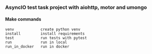 ### AsyncIO test task project with aiohttp, motor and umongo

#### Make commands

```
venv            create python venv
install         install requirements
test            run tests with pytest
run             run in local
run_in_docker   run in docker
```